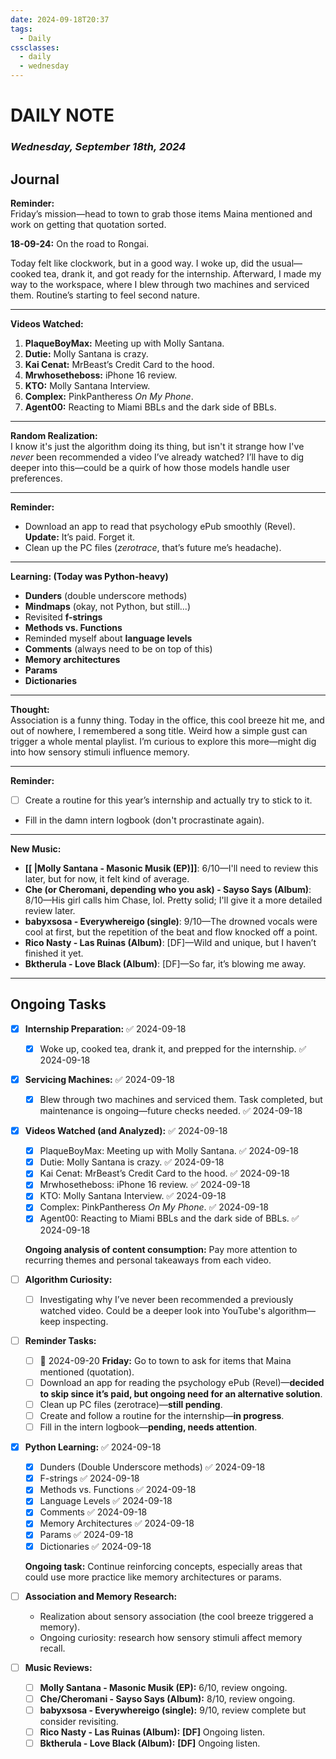 ```yaml
---
date: 2024-09-18T20:37
tags:
  - Daily
cssclasses:
  - daily
  - wednesday
---
```

# DAILY NOTE
### *Wednesday, September 18th, 2024*

## Journal
**Reminder:**  
Friday’s mission—head to town to grab those items Maina mentioned and work on getting that quotation sorted.

**18-09-24:** On the road to Rongai.  

Today felt like clockwork, but in a good way. I woke up, did the usual—cooked tea, drank it, and got ready for the internship. Afterward, I made my way to the workspace, where I blew through two machines and serviced them. Routine’s starting to feel second nature.  

---

**Videos Watched:**  

1. **PlaqueBoyMax:** Meeting up with Molly Santana.  
2. **Dutie:** Molly Santana is crazy.  
3. **Kai Cenat:** MrBeast’s Credit Card to the hood.  
4. **Mrwhosetheboss:** iPhone 16 review.  
5. **KTO:** Molly Santana Interview.  
6. **Complex:** PinkPantheress *On My Phone*.  
7. **Agent00:** Reacting to Miami BBLs and the dark side of BBLs.

---

**Random Realization:**  
I know it's just the algorithm doing its thing, but isn't it strange how I've *never* been recommended a video I’ve already watched? I’ll have to dig deeper into this—could be a quirk of how those models handle user preferences.

---

**Reminder:**  

- Download an app to read that psychology ePub smoothly (Revel). **Update:** It’s paid. Forget it.  
- Clean up the PC files (*zerotrace*, that’s future me’s headache).  

---

**Learning: (Today was Python-heavy)**  

- **Dunders** (double underscore methods)  
- **Mindmaps** (okay, not Python, but still...)  
- Revisited **f-strings**  
- **Methods vs. Functions**  
- Reminded myself about **language levels**  
- **Comments** (always need to be on top of this)  
- **Memory architectures**  
- **Params**  
- **Dictionaries**

---

**Thought:**  
Association is a funny thing. Today in the office, this cool breeze hit me, and out of nowhere, I remembered a song title. Weird how a simple gust can trigger a whole mental playlist. I’m curious to explore this more—might dig into how sensory stimuli influence memory.

---

**Reminder:**  

- [ ] Create a routine for this year’s internship and actually try to stick to it.  
- Fill in the damn intern logbook (don't procrastinate again).  

---

**New Music:**  

- **[[ |Molly Santana - Masonic Musik (EP)]]**: 6/10—I'll need to review this later, but for now, it felt kind of average.  
- **Che (or Cheromani, depending who you ask) - Sayso Says (Album)**: 8/10—His girl calls him Chase, lol. Pretty solid; I'll give it a more detailed review later.  
- **babyxsosa - Everywhereigo (single)**: 9/10—The drowned vocals were cool at first, but the repetition of the beat and flow knocked off a point.  
- **Rico Nasty - Las Ruinas (Album)**: [DF]—Wild and unique, but I haven’t finished it yet.  
- **Bktherula - Love Black (Album)**: [DF]—So far, it’s blowing me away.

---

## Ongoing Tasks
- [x] **Internship Preparation:** ✅ 2024-09-18
    
    - [x] Woke up, cooked tea, drank it, and prepped for the internship. ✅ 2024-09-18
- [x] **Servicing Machines:** ✅ 2024-09-18
    
    - [x] Blew through two machines and serviced them. Task completed, but maintenance is ongoing—future checks needed. ✅ 2024-09-18
- [x] **Videos Watched (and Analyzed):** ✅ 2024-09-18
    
    - [x] PlaqueBoyMax: Meeting up with Molly Santana. ✅ 2024-09-18
    - [x] Dutie: Molly Santana is crazy. ✅ 2024-09-18
    - [x] Kai Cenat: MrBeast’s Credit Card to the hood. ✅ 2024-09-18
    - [x] Mrwhosetheboss: iPhone 16 review. ✅ 2024-09-18
    - [x] KTO: Molly Santana Interview. ✅ 2024-09-18
    - [x] Complex: PinkPantheress _On My Phone_. ✅ 2024-09-18
    - [x] Agent00: Reacting to Miami BBLs and the dark side of BBLs. ✅ 2024-09-18
    
    **Ongoing analysis of content consumption:** Pay more attention to recurring themes and personal takeaways from each video.
    
- [ ] **Algorithm Curiosity:**
    
    - [ ] Investigating why I’ve never been recommended a previously watched video. Could be a deeper look into YouTube's algorithm—keep inspecting.

- [ ] **Reminder Tasks:**
    
    - [ ] 📅 2024-09-20 **Friday:** Go to town to ask for items that Maina mentioned (quotation).
    - [ ] Download an app for reading the psychology ePub (Revel)—**decided to skip since it’s paid, but ongoing need for an alternative solution**.
    - [ ] Clean up PC files (zerotrace)—**still pending**.
    - [ ] Create and follow a routine for the internship—**in progress**.
    - [ ] Fill in the intern logbook—**pending, needs attention**.
- [x] **Python Learning:** ✅ 2024-09-18
    
    - [x] Dunders (Double Underscore methods) ✅ 2024-09-18
    - [x] F-strings ✅ 2024-09-18
    - [x] Methods vs. Functions ✅ 2024-09-18
    - [x] Language Levels ✅ 2024-09-18
    - [x] Comments ✅ 2024-09-18
    - [x] Memory Architectures ✅ 2024-09-18
    - [x] Params ✅ 2024-09-18
    - [x] Dictionaries ✅ 2024-09-18
    
    **Ongoing task:** Continue reinforcing concepts, especially areas that could use more practice like memory architectures or params.
    
- [ ] **Association and Memory Research:**
    
    - Realization about sensory association (the cool breeze triggered a memory).
    - Ongoing curiosity: research how sensory stimuli affect memory recall.
- [ ] **Music Reviews:**
    
    - [ ] **Molly Santana - Masonic Musik (EP):** 6/10, review ongoing.
    - [ ] **Che/Cheromani - Sayso Says (Album):** 8/10, review ongoing.
    - [ ] **babyxsosa - Everywhereigo (single):** 9/10, review complete but consider revisiting.
    - [ ] **Rico Nasty - Las Ruinas (Album):** **[DF]** Ongoing listen.
    - [ ] **Bktherula - Love Black (Album):** **[DF]** Ongoing listen.
